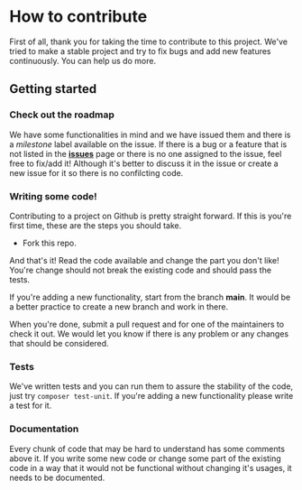 # How to contribute
First of all, thank you for taking the time to contribute to this project. We've tried to make a stable project and try to fix bugs and add new features continuously. You can help us do more.

## Getting started

### Check out the roadmap

We have some functionalities in mind and we have issued them and there is a *milestone* label available on the issue. If there is a bug or a feature that is not listed in the [**issues**](https://github.com/alsoknownasdrew/remote-ok-php/issues) page or there is no one assigned to the issue, feel free to fix/add it! Although it's better to discuss it in the issue or create a new issue for it so there is no confilcting code.

### Writing some code!

Contributing to a project on Github is pretty straight forward. If this is you're first time, these are the steps you should take.

- Fork this repo.

And that's it! Read the code available and change the part you don't like! You're change should not break the existing code and should pass the tests.

If you're adding a new functionality, start from the branch **main**. It would be a better practice to create a new branch and work in there.

When you're done, submit a pull request and for one of the maintainers to check it out. We would let you know if there is any problem or any changes that should be considered.

### Tests

We've written tests and you can run them to assure the stability of the code, just try `composer test-unit`. If you're adding a new functionality please write a test for it.

### Documentation

Every chunk of code that may be hard to understand has some comments above it. If you write some new code or change some part of the existing code in a way that it would not be functional without changing it's usages, it needs to be documented.
